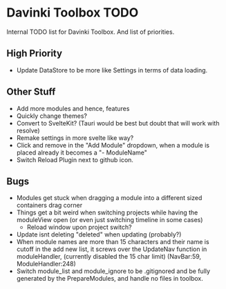 # Davinki Toolbox TODO  

Internal TODO list for Davinki Toolbox.
And list of priorities.

## High Priority  

- Update DataStore to be more like Settings in terms of data loading.  

## Other Stuff  

- Add more modules and hence, features  
- Quickly change themes?  
- Convert to SvelteKit? (Tauri would be best but doubt that will work with resolve)  
- Remake settings in more svelte like way?  
- Click and remove in the "Add Module" dropdown, when a module is placed already it becomes a "- ModuleName"
- Switch Reload Plugin next to github icon.

## Bugs

- Modules get stuck when dragging a module into a different sized containers drag corner
- Things get a bit weird when switching projects while having the moduleView open (or even just switching timeline in some cases)
    - Reload window upon project switch?
- Update isnt deleting "deleted" when updating (probably?)
- When module names are more than 15 characters and their name is cutoff in the add new list, it screws over the UpdateNav function in moduleHandler, (currently disabled the 15 char limit) (NavBar:59, ModuleHandler:248)
- Switch module_list and module_ignore to be .gitignored and be fully generated by the PrepareModules, and handle no files in toolbox.
